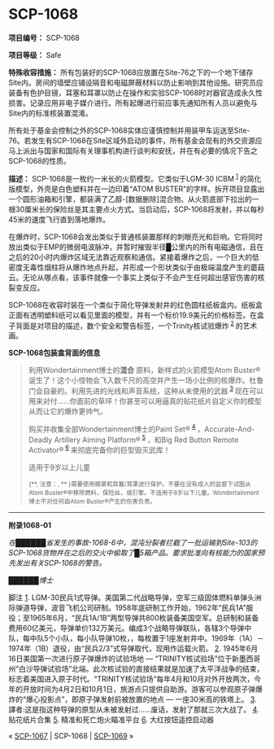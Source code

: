 # SCP-1068
                        


**项目编号：** SCP-1068

**项目等级：** Safe

**特殊收容措施：** 所有包装好的SCP-1068应放置在Site-76之下的一个地下储存Site内。房间的墙壁应铺设隔音和电磁屏蔽材料以防止影响到其他设施。研究员应装备有色护目镜，耳塞和耳罩以防止在操作和实验SCP-1068时对器官造成永久性损害。记录应用非电子媒介进行。所有起爆进行前应事先通知所有人员以避免与Site内的标准核装置混淆。

所有处于基金会控制之外的SCP-1068实体应谨慎控制并用装甲车运送至Site-76。若发生有SCP-1068在Site区域外启动的事件，所有基金会现有的外交资源应马上派出与国家和国际有关理事机构进行谈判和安抚，并在有必要的情况下告之SCP-1068的性质。

**描述：** SCP-1068是一枚约一米长的火箭模型。它类似于LGM-30 ICBM<sup class='footnoteref'>
 <a shape='rect' class='footnoteref' id='footnoteref-1' href='javascript:;' onclick='WIKIDOT.page.utils.scrollToReference(&apos;footnote-1&apos;)'>1</a>
</sup>的简化版模型，外壳是白色塑料并在一边印着“ATOM BUSTER”的字样。拆开项目显露出一个圆形油箱和引擎，都装满了乙醇-[数据删除]混合物。从火箭底部下拉出的一根30厘米长的保险丝是其主要点火方式。当启动后，SCP-1068将发射，并以每秒45米的速度飞行直到落地爆炸。

在爆炸时，SCP-1068会发出类似于普通核装置那样的刺眼亮光和巨响。它将同时放出类似于EMP的微弱电波脉冲，并暂时摧毁半径█公里内的所有电磁通信，且在之后的20小时内爆炸区域无法靠近观察和通信。紧接着爆炸之后，一个巨大的低密度无毒性烟柱将从爆炸地点升起，并形成一个形状类似于由极端温度产生的蘑菇云。无论从哪点看，该事件就像一个事实上类似于不会产生任何超出感官伤害的核裂变反应。

SCP-1068在收容时装在一个类似于简化导弹发射井的红色圆柱纸板盒内。纸板盒正面有透明塑料纸可以看见里面的模型，并有一个标价19.9美元的价格标签。在盒子背面是对项目的描述，数个安全和警告标签，一个Trinity核试验爆炸<sup class='footnoteref'>
 <a shape='rect' class='footnoteref' id='footnoteref-2' href='javascript:;' onclick='WIKIDOT.page.utils.scrollToReference(&apos;footnote-2&apos;)'>2</a>
</sup>的艺术画。

**SCP-1068包装盒背面的信息** 


> 利用Wondertainment博士的**混合** 原料，新样式的火箭模型Atom Buster®诞生了！这个小怪物会飞入数千尺的高空并产生一场小比例的核爆炸。杜鲁门会自豪的。利用先进的光线和声音系统，这种从未使用的武器<sup class='footnoteref'>
 <a shape='rect' class='footnoteref' id='footnoteref-3' href='javascript:;' onclick='WIKIDOT.page.utils.scrollToReference(&apos;footnote-3&apos;)'>3</a>
</sup>现在可以用来对付……你面前的草坪！你甚至可以用逼真的贴花纸片自定义你的模型从而让它的爆炸更帅气。
> 
> 购买并收集全部Wondertainment博士的Paint Set®<sup class='footnoteref'>
 <a shape='rect' class='footnoteref' id='footnoteref-4' href='javascript:;' onclick='WIKIDOT.page.utils.scrollToReference(&apos;footnote-4&apos;)'>4</a>
</sup>，Accurate-And-Deadly Artillery Aiming Platform®<sup class='footnoteref'>
 <a shape='rect' class='footnoteref' id='footnoteref-5' href='javascript:;' onclick='WIKIDOT.page.utils.scrollToReference(&apos;footnote-5&apos;)'>5</a>
</sup>，和Big Red Button Remote Activator®<sup class='footnoteref'>
 <a shape='rect' class='footnoteref' id='footnoteref-6' href='javascript:;' onclick='WIKIDOT.page.utils.scrollToReference(&apos;footnote-6&apos;)'>6</a>
</sup>来彻底完备你的巨型毁灭武库！
> 
> 适用于9岁以上儿童
> 
> <sup>{**, &#27880;&#24847;&#65306;, ** }&#38656;&#35201;&#20351;&#29992;&#30524;&#32617;&#21644;&#32819;&#22622;/&#32819;&#32617;&#36827;&#34892;&#20445;&#25252;&#12290;&#19981;&#35201;&#22312;&#27809;&#26377;&#25104;&#20154;&#30340;&#30417;&#30563;&#19979;&#35797;&#22270;&#20174;Atom Buster&#174;&#20013;&#31227;&#38500;&#29123;&#26009;&#65292;&#20445;&#38505;&#19997;&#65292;&#25110;&#24341;&#25806;&#12290;&#19981;&#36866;&#29992;&#20110;8&#23681;&#20197;&#19979;&#20799;&#31461;&#12290;Wondertainment&#21338;&#22763;&#19981;&#23545;&#20219;&#20309;&#30001;Atom Buster&#174;&#20135;&#29983;&#30340;&#20260;&#23475;&#36127;&#36131;&#12290;</sup>
> 


---

**附录1068-01** 

*在██████省发生的事故-1068-6中，混沌分裂者拦截了一批运输到Site-103的SCP-1068货物并在之后的交火中偷取了█5箱产品。要求批准向有核能力的国家预先发出有关SCP-1068的警告。* 

*██████博士* 


脚注
<a shape='rect' href='javascript:;' onclick='WIKIDOT.page.utils.scrollToReference(&apos;footnoteref-1&apos;)'>1</a>. LGM-30民兵1式导弹。美国第二代战略导弹，空军三级固体燃料单弹头洲际弹道导弹，波音飞机公司研制。1958年底研制工作开始，1962年“民兵1A”服役；至1965年6月，“民兵1A/1B”两型导弹共800枚装备美国空军。总研制和装备费用60亿美元，导弹单价132万美元。编成3个战略导弹联队，各辖3个导弹中队，每中队5个小队，每小队导弹10枚，，每枚置于1座发射井中。1969年（1A）－1974年（1B）退役，由“民兵2/3”式导弹取代，现用作运载火箭。
<a shape='rect' href='javascript:;' onclick='WIKIDOT.page.utils.scrollToReference(&apos;footnoteref-2&apos;)'>2</a>. 1945年6月16日美国第一次进行原子弹爆炸的试验场地 — “TRINITY核试验场”位于新墨西哥州“白沙导弹试验场”北端。此次核试验的直接结果就是加速了太平洋战争的结束，标志着美国进入原子时代。“TRINITY核试验场”每年4月和10月对外开放两次，今年的开放时间为4月2日和10月1日，旅游点只提供自助游。游客可以参观原子弹爆炸的“爆心投影点”，即原子弹发射前被放置的地点 — 一座30米高的铁塔上。
<a shape='rect' href='javascript:;' onclick='WIKIDOT.page.utils.scrollToReference(&apos;footnoteref-3&apos;)'>3</a>. 譯者:这是指这种导弹的原型从未被发射过……废话，发射了那就三次大战了。
<a shape='rect' href='javascript:;' onclick='WIKIDOT.page.utils.scrollToReference(&apos;footnoteref-4&apos;)'>4</a>. 贴花纸片合集
<a shape='rect' href='javascript:;' onclick='WIKIDOT.page.utils.scrollToReference(&apos;footnoteref-5&apos;)'>5</a>. 精准和死亡炮火瞄准平台
<a shape='rect' href='javascript:;' onclick='WIKIDOT.page.utils.scrollToReference(&apos;footnoteref-6&apos;)'>6</a>. 大红按钮遥控启动器



« [SCP-1067](/scp-1067) | SCP-1068 | [SCP-1069](/scp-1069) »





                    